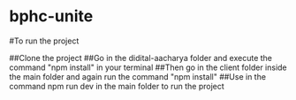# bphc-unite

#To run the project

##Clone the project
##Go in the didital-aacharya folder and execute the command "npm install" in your terminal
##Then go in the client folder inside the main folder and again run the command "npm install"
##Use in the command npm run dev in the main folder to run the project
